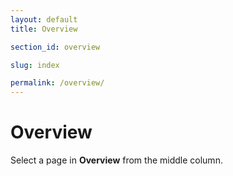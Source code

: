 ```yaml
---
layout: default
title: Overview

section_id: overview

slug: index

permalink: /overview/
---
```


# Overview

Select a page in **Overview** from the middle column.

